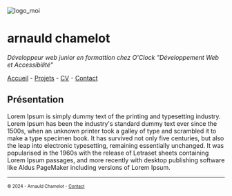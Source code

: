![logo_moi](https://fastly.picsum.photos/id/1005/800/300.jpg?hmac=LcHrvqq-CpNZxTg2JWPaRp-GL6HuOx6eBSkMQ67HpF8 "mon_image")
# arnauld chamelot

*Développeur web junior en formattion chez O'Clock "Développement Web et Accessibilité"*

[Accueil](https://github.com/arnauldchamelot/S01E11_atelier_recap/blob/main/README.md "page acceuil") - [Projets](https://github.com/arnauldchamelot/S01E11_atelier_recap/blob/main/Projets.md "page projets") - [CV](https://github.com/arnauldchamelot/S01E11_atelier_recap/blob/main/CV.md "page CV") - [Contact](https://github.com/arnauldchamelot/S01E11_atelier_recap/blob/main/contact.md "page contact")

## Présentation

Lorem Ipsum is simply dummy text of the printing and typesetting industry. Lorem Ipsum has been the industry's standard dummy text ever since the 1500s, when an unknown printer took a galley of type and scrambled it to make a type specimen book. It has survived not only five centuries, but also the leap into electronic typesetting, remaining essentially unchanged. It was popularised in the 1960s with the release of Letraset sheets containing Lorem Ipsum passages, and more recently with desktop publishing software like Aldus PageMaker including versions of Lorem Ipsum.


_________________________
<font size="1,5pt">© 2024 - Arnauld Chamelot - [Contact](https://github.com/arnauldchamelot/S01E11_atelier_recap/blob/main/contact.md "page contact")</font>
